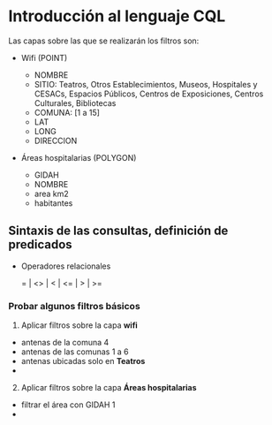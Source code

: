 # Introducción al lenguaje CQL

Las capas sobre las que se realizarán los filtros son:

* Wifi (POINT)
  * NOMBRE
  * SITIO: Teatros, Otros Establecimientos, Museos, Hospitales y CESACs, Espacios Públicos, Centros de Exposiciones, Centros Culturales, Bibliotecas
  * COMUNA: [1 a 15]
  * LAT
  * LONG
  * DIRECCION

* Áreas hospitalarias (POLYGON)
  * GIDAH 
  * NOMBRE
  * area km2
  * habitantes

## Sintaxis de las consultas, definición de predicados

- Operadores relacionales

  = | <> | < | <= | > | >=


### Probar algunos filtros básicos

1. Aplicar filtros sobre la capa **wifi** 
  * antenas de la comuna 4
  * antenas de las comunas 1 a 6
  * antenas ubicadas solo en **Teatros**
  * 

2. Aplicar filtros sobre la capa **Áreas hospitalarias** 
  * filtrar el área con GIDAH 1
  * 












